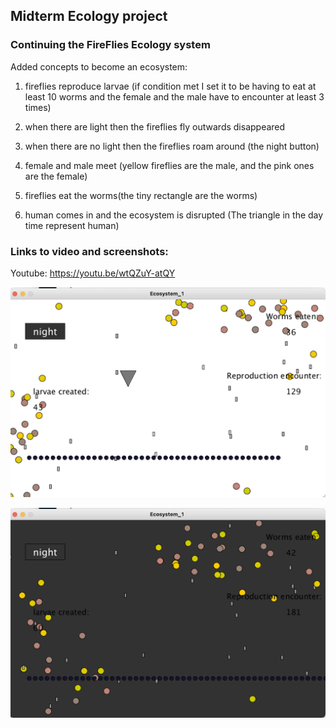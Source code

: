 ## Midterm Ecology project
### Continuing the FireFlies Ecology system
Added concepts to become an ecosystem:
1. fireflies reproduce larvae (if condition met I set it to be having to eat at least 10 worms and the female and the male have to encounter at least 3 times)


2. when there are light then the fireflies fly outwards disappeared 


3. when there are no light then the fireflies roam around (the night button)


4. female and male meet (yellow fireflies are the male, and the pink ones are the female)


5. fireflies eat the worms(the tiny rectangle are the worms)


6. human comes in and the ecosystem is disrupted (The triangle in the day time represent human)


### Links to video and screenshots:

Youtube: https://youtu.be/wtQZuY-atQY


![](https://github.com/FairyyGenie/RobotPsyche/blob/main/midterm/media/Daytime.png)

![](https://github.com/FairyyGenie/RobotPsyche/blob/main/midterm/media/nighttime.png)

